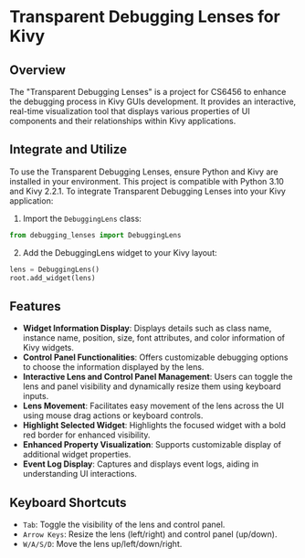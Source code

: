 # Transparent Debugging Lenses for Kivy

## Overview
The "Transparent Debugging Lenses" is a project for CS6456 to enhance the debugging process in Kivy GUIs development. It provides an interactive, real-time visualization tool that displays various properties of UI components and their relationships within Kivy applications.

## Integrate and Utilize
To use the Transparent Debugging Lenses, ensure Python and Kivy are installed in your environment. This project is compatible with Python 3.10 and Kivy 2.2.1. To integrate Transparent Debugging Lenses into your Kivy application:
1. Import the `DebuggingLens` class:
```python
from debugging_lenses import DebuggingLens
```
2. Add the DebuggingLens widget to your Kivy layout:
```python
lens = DebuggingLens()
root.add_widget(lens)
```

## Features
* **Widget Information Display**: Displays details such as class name, instance name, position, size, font attributes, and color information of Kivy widgets.
* **Control Panel Functionalities**: Offers customizable debugging options to choose the information displayed by the lens.
* **Interactive Lens and Control Panel Management**: Users can toggle the lens and panel visibility and dynamically resize them using keyboard inputs.
* **Lens Movement**: Facilitates easy movement of the lens across the UI using mouse drag actions or keyboard controls.
* **Highlight Selected Widget**: Highlights the focused widget with a bold red border for enhanced visibility.
* **Enhanced Property Visualization**: Supports customizable display of additional widget properties.
* **Event Log Display**: Captures and displays event logs, aiding in understanding UI interactions.

## Keyboard Shortcuts
* `Tab`: Toggle the visibility of the lens and control panel.
* `Arrow Keys`: Resize the lens (left/right) and control panel (up/down).
* `W/A/S/D`: Move the lens up/left/down/right.
